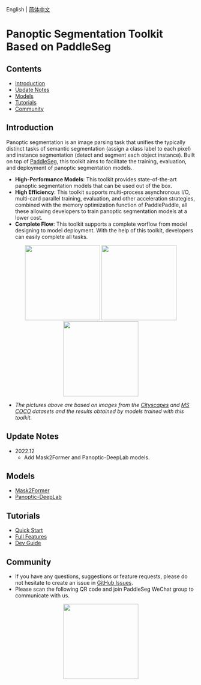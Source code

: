 English | [简体中文](README_CN.md)

# Panoptic Segmentation Toolkit Based on PaddleSeg

## Contents

+ [Introduction](#introduction)
+ [Update Notes](#update-notes)
+ [Models](#models)
+ [Tutorials](#tutorials)
+ [Community](#community)

## Introduction

Panoptic segmentation is an image parsing task that unifies the typically distinct tasks of semantic segmentation (assign a class label to each pixel) and instance segmentation (detect and segment each object instance). Built on top of [PaddleSeg](https://github.com/PaddlePaddle/PaddleSeg), this toolkit aims to facilitate the training, evaluation, and deployment of panoptic segmentation models.

+ **High-Performance Models**: This toolkit provides state-of-the-art panoptic segmentation models that can be used out of the box.
+ **High Efficiency**: This toolkit supports multi-process asynchronous I/O, multi-card parallel training, evaluation, and other acceleration strategies, combined with the memory optimization function of PaddlePaddle, all these allowing developers to train panoptic segmentation models at a lower cost.
+ **Complete Flow**: This toolkit supports a complete worflow from model designing to model deployment. With the help of this toolkit, developers can easily complete all tasks.

<p align="center">
<img src="https://paddleseg.bj.bcebos.com/dygraph/panoptic_segmentation/tutorials/teasors/teasor1.gif" height="200">
<img src="https://paddleseg.bj.bcebos.com/dygraph/panoptic_segmentation/tutorials/teasors/teasor2.gif" height="200">
<img src="https://paddleseg.bj.bcebos.com/dygraph/panoptic_segmentation/tutorials/teasors/teasor3.gif" height="200">
</p>

+ *The pictures above are based on images from the [Cityscapes](https://www.cityscapes-dataset.com/) and [MS COCO](https://cocodataset.org/#home) datasets and the results obtained by models trained with this toolkit.*

## Update Notes

+ 2022.12
    - Add Mask2Former and Panoptic-DeepLab models.

## Models

+ [Mask2Former](configs/mask2former/README.md)
+ [Panoptic-DeepLab](configs/panoptic_deeplab/README.md)

## Tutorials
+ [Quick Start](docs/quick_start_en.md)
+ [Full Features](docs/full_features_en.md)
+ [Dev Guide](docs/dev_guide_en.md)

## Community

+ If you have any questions, suggestions or feature requests, please do not hesitate to create an issue in [GitHub Issues](https://github.com/PaddlePaddle/PaddleSeg/issues).
+ Please scan the following QR code and join PaddleSeg WeChat group to communicate with us.

<div align="center">
<img src="https://user-images.githubusercontent.com/48433081/174770518-e6b5319b-336f-45d9-9817-da12b1961fb1.jpg" width = "200" />  
</div>